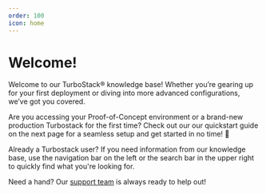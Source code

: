 ```yaml
---
order: 100
icon: home
---
```

# Welcome!

Welcome to our TurboStack® knowledge base! Whether you’re gearing up for your first deployment or diving into more advanced configurations, we’ve got you covered. 

Are you accessing your Proof-of-Concept environment or a brand-new production Turbostack for the first time? Check out our our quickstart guide on the next page for a seamless setup and get started in no time! 🚀

Already a Turbostack user? If you need information from our knowledge base, use the navigation bar on the left or the search bar in the upper right to quickly find what you're looking for.

Need a hand? Our [support team](https://docs.turbostack.app/support/standard_support "support team") is always ready to help out! 